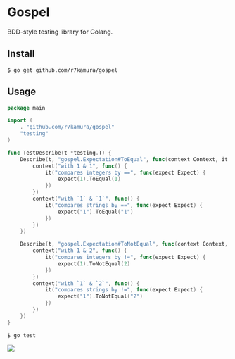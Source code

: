 # Gospel
BDD-style testing library for Golang.

## Install
```
$ go get github.com/r7kamura/gospel
```

## Usage
```go
package main

import (
	. "github.com/r7kamura/gospel"
	"testing"
)

func TestDescribe(t *testing.T) {
	Describe(t, "gospel.Expectation#ToEqual", func(context Context, it It) {
		context("with 1 & 1", func() {
			it("compares integers by ==", func(expect Expect) {
				expect(1).ToEqual(1)
			})
		})
		context("with `1` & `1`", func() {
			it("compares strings by ==", func(expect Expect) {
				expect("1").ToEqual("1")
			})
		})
	})

	Describe(t, "gospel.Expectation#ToNotEqual", func(context Context, it It) {
		context("with 1 & 2", func() {
			it("compares integers by !=", func(expect Expect) {
				expect(1).ToNotEqual(2)
			})
		})
		context("with `1` & `2`", func() {
			it("compares strings by !=", func(expect Expect) {
				expect("1").ToNotEqual("2")
			})
		})
	})
}
```

```
$ go test
```

![](http://dl.dropboxusercontent.com//u/5978869/image/20131003_025631.png)
